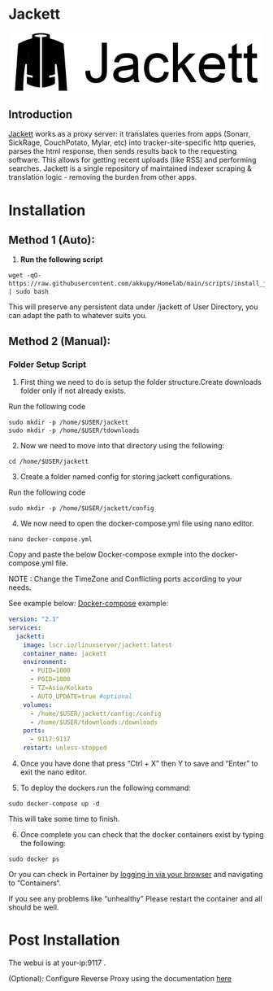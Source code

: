 # Jackett

![](../images/jackett-banner.png)

## Introduction

[Jackett](https://github.com/Jackett/Jackett) works as a proxy server: it translates queries from apps (Sonarr, SickRage, CouchPotato, Mylar, etc) into tracker-site-specific http queries, parses the html response, then sends results back to the requesting software. This allows for getting recent uploads (like RSS) and performing searches. Jackett is a single repository of maintained indexer scraping & translation logic - removing the burden from other apps.

# Installation

## Method 1 (Auto):

1. **Run the following script**

```
wget -qO- https://raw.githubusercontent.com/akkupy/Homelab/main/scripts/install_jackett.sh | sudo bash
```

This will preserve any persistent data under /jackett of User Directory, you can adapt the path to whatever suits you.

## Method 2 (Manual):

### Folder Setup Script

1. First thing we need to do is setup the folder structure.Create downloads folder only if not already exists.

Run the following code
```
sudo mkdir -p /home/$USER/jackett
sudo mkdir -p /home/$USER/tdownloads
```

2. Now we need to move into that directory using the following:

```
cd /home/$USER/jackett
```
3. Create a folder named config for storing jackett configurations.

Run the following code
```
sudo mkdir -p /home/$USER/jackett/config
```
4. We now need to open the docker-compose.yml file using nano editor.

```
nano docker-compose.yml
```
Copy and paste the below Docker-compose exmple into the docker-compose.yml file.

NOTE : Change the TimeZone and Conflicting ports according to your needs.

See example below:
[Docker-compose](https://docs.docker.com/compose/install/) example:

```yaml
version: "2.1"
services:
  jackett:
    image: lscr.io/linuxserver/jackett:latest
    container_name: jackett
    environment:
      - PUID=1000
      - PGID=1000
      - TZ=Asia/Kolkata
      - AUTO_UPDATE=true #optional
    volumes:
      - /home/$USER/jackett/config:/config
      - /home/$USER/tdownloads:/downloads
    ports:
      - 9117:9117
    restart: unless-stopped
```
4. Once you have done that press “Ctrl + X” then Y to save and “Enter” to exit the nano editor.

5. To deploy the dockers run the following command:

```
sudo docker-compose up -d
```

This will take some time to finish.

6. Once complete you can check that the docker containers exist by typing the following:

```
sudo docker ps
```

Or you can check in Portainer by [logging in via your browser](https://github.com/akkupy/Homelab#login-to-portainer) and navigating to “Containers“.

If you see any problems like “unhealthy” Please restart the container and all should be well.

# Post Installation

The webui is at your-ip:9117 .

(Optional): Configure Reverse Proxy using the documentation [here](https://github.com/akkupy/Homelab/blob/main/docs/nginx_proxy_manager.md#first-proxy-host-setup)